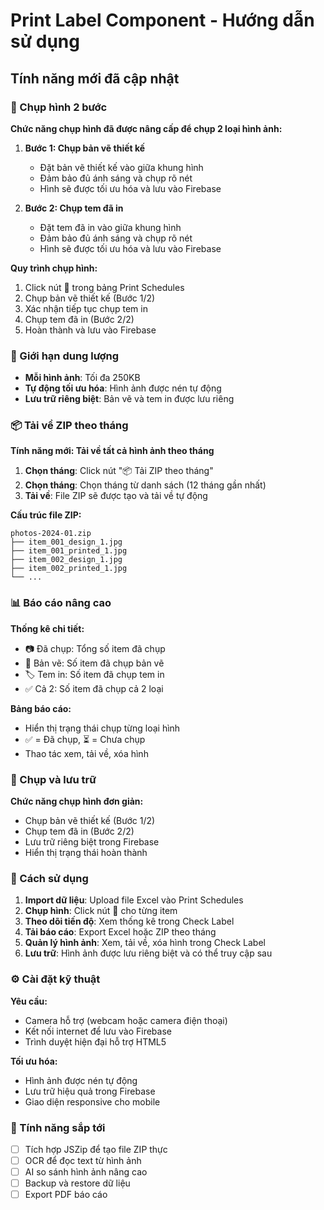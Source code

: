 # Print Label Component - Hướng dẫn sử dụng

## Tính năng mới đã cập nhật

### 📸 Chụp hình 2 bước

**Chức năng chụp hình đã được nâng cấp để chụp 2 loại hình ảnh:**

1. **Bước 1: Chụp bản vẽ thiết kế**
   - Đặt bản vẽ thiết kế vào giữa khung hình
   - Đảm bảo đủ ánh sáng và chụp rõ nét
   - Hình sẽ được tối ưu hóa và lưu vào Firebase

2. **Bước 2: Chụp tem đã in**
   - Đặt tem đã in vào giữa khung hình
   - Đảm bảo đủ ánh sáng và chụp rõ nét
   - Hình sẽ được tối ưu hóa và lưu vào Firebase

**Quy trình chụp hình:**
1. Click nút 📸 trong bảng Print Schedules
2. Chụp bản vẽ thiết kế (Bước 1/2)
3. Xác nhận tiếp tục chụp tem in
4. Chụp tem đã in (Bước 2/2)
5. Hoàn thành và lưu vào Firebase

### 💾 Giới hạn dung lượng

- **Mỗi hình ảnh**: Tối đa 250KB
- **Tự động tối ưu hóa**: Hình ảnh được nén tự động
- **Lưu trữ riêng biệt**: Bản vẽ và tem in được lưu riêng

### 📦 Tải về ZIP theo tháng

**Tính năng mới: Tải về tất cả hình ảnh theo tháng**

1. **Chọn tháng**: Click nút "📦 Tải ZIP theo tháng"
2. **Chọn tháng**: Chọn tháng từ danh sách (12 tháng gần nhất)
3. **Tải về**: File ZIP sẽ được tạo và tải về tự động

**Cấu trúc file ZIP:**
```
photos-2024-01.zip
├── item_001_design_1.jpg
├── item_001_printed_1.jpg
├── item_002_design_1.jpg
├── item_002_printed_1.jpg
└── ...
```

### 📊 Báo cáo nâng cao

**Thống kê chi tiết:**
- 📷 Đã chụp: Tổng số item đã chụp
- 📐 Bản vẽ: Số item đã chụp bản vẽ
- 🏷️ Tem in: Số item đã chụp tem in
- ✅ Cả 2: Số item đã chụp cả 2 loại

**Bảng báo cáo:**
- Hiển thị trạng thái chụp từng loại hình
- ✅ = Đã chụp, ⏳ = Chưa chụp
- Thao tác xem, tải về, xóa hình

### 📸 Chụp và lưu trữ

**Chức năng chụp hình đơn giản:**
- Chụp bản vẽ thiết kế (Bước 1/2)
- Chụp tem đã in (Bước 2/2)
- Lưu trữ riêng biệt trong Firebase
- Hiển thị trạng thái hoàn thành

### 🎯 Cách sử dụng

1. **Import dữ liệu**: Upload file Excel vào Print Schedules
2. **Chụp hình**: Click nút 📸 cho từng item
3. **Theo dõi tiến độ**: Xem thống kê trong Check Label
4. **Tải báo cáo**: Export Excel hoặc ZIP theo tháng
5. **Quản lý hình ảnh**: Xem, tải về, xóa hình trong Check Label
6. **Lưu trữ**: Hình ảnh được lưu riêng biệt và có thể truy cập sau

### ⚙️ Cài đặt kỹ thuật

**Yêu cầu:**
- Camera hỗ trợ (webcam hoặc camera điện thoại)
- Kết nối internet để lưu vào Firebase
- Trình duyệt hiện đại hỗ trợ HTML5

**Tối ưu hóa:**
- Hình ảnh được nén tự động
- Lưu trữ hiệu quả trong Firebase
- Giao diện responsive cho mobile

### 🚀 Tính năng sắp tới

- [ ] Tích hợp JSZip để tạo file ZIP thực
- [ ] OCR để đọc text từ hình ảnh
- [ ] AI so sánh hình ảnh nâng cao
- [ ] Backup và restore dữ liệu
- [ ] Export PDF báo cáo 